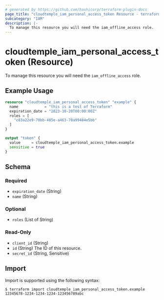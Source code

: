 ```yaml
---
# generated by https://github.com/hashicorp/terraform-plugin-docs
page_title: "cloudtemple_iam_personal_access_token Resource - terraform-provider-cloudtemple"
subcategory: "IAM"
description: |-
  To manage this resource you will need the iam_offline_access role.
---
```


# cloudtemple_iam_personal_access_token (Resource)

To manage this resource you will need the `iam_offline_access` role.

## Example Usage

```terraform
resource "cloudtemple_iam_personal_access_token" "example" {
  name            = "this is a test of Terraform"
  expiration_date = "2023-10-20T00:00:00Z"
  roles = [
    "c83a22e9-70bb-485e-a463-78a99484e5bb"
  ]
}

output "token" {
  value     = cloudtemple_iam_personal_access_token.example
  sensitive = true
}
```

<!-- schema generated by tfplugindocs -->
## Schema

### Required

- `expiration_date` (String)
- `name` (String)

### Optional

- `roles` (List of String)

### Read-Only

- `client_id` (String)
- `id` (String) The ID of this resource.
- `secret_id` (String, Sensitive)

## Import

Import is supported using the following syntax:

```shell
$ terraform import cloudtemple_iam_personal_access_token.example 12345678-1234-1234-1234-123456789abc
```
